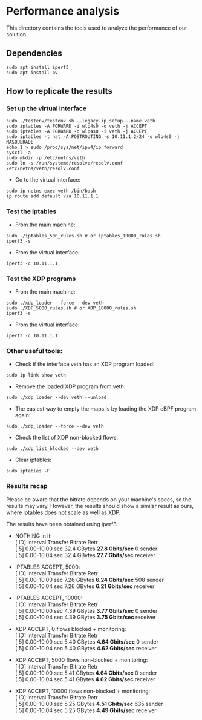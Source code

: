 # Performance analysis

This directory contains the tools used to analyze the performance of our solution.

## Dependencies
```
sudo apt install iperf3
sudo apt install pv
```

## How to replicate the results
### Set up the virtual interface
```
sudo ./testenv/testenv.sh --legacy-ip setup --name veth
sudo iptables -A FORWARD -i wlp4s0 -o veth -j ACCEPT
sudo iptables -A FORWARD -o wlp4s0 -i veth -j ACCEPT
sudo iptables -t nat -A POSTROUTING -s 10.11.1.2/24 -o wlp4s0 -j MASQUERADE
echo 1 > sudo /proc/sys/net/ipv4/ip_forward
sysctl -a
sudo mkdir -p /etc/netns/veth
sudo ln -s /run/systemd/resolve/resolv.conf /etc/netns/veth/resolv.conf
```

* Go to the virtual interface:
```
sudo ip netns exec veth /bin/bash
ip route add default via 10.11.1.1
```

### Test the iptables
* From the main machine:
```
sudo ./iptables_500_rules.sh # or iptables_10000_rules.sh
iperf3 -s
```

* From the virtual interface:
```
iperf3 -c 10.11.1.1
```

### Test the XDP programs
* From the main machine:
```
sudo ./xdp_loader --force --dev veth
sudo ./XDP_5000_rules.sh # or XDP_10000_rules.sh
iperf3 -s
```

* From the virtual interface:
```
iperf3 -c 10.11.1.1
```

### Other useful tools:
* Check if the interface veth has an XDP program loaded:
```
sudo ip link show veth
```

* Remove the loaded XDP program from veth:
```
sudo ./xdp_loader --dev veth --unload
```

* The easiest way to empty the maps is by loading the XDP eBPF program again:
```
sudo ./xdp_loader --force --dev veth
```

* Check the list of XDP non-blocked flows:
```
sudo ./xdp_list_blocked --dev veth
```

* Clear iptables:
```
sudo iptables -F
```

### Results recap
Please be aware that the bitrate depends on your machine's specs, so the results may vary. However, the results should show a similar result as ours, where iptables does not scale as well as XDP.

The results have been obtained using iperf3.

* NOTHING in it: <br />
	[ ID] Interval           Transfer     Bitrate         Retr <br />
	[  5]   0.00-10.00  sec  32.4 GBytes  **27.8 Gbits/sec**    0             sender <br />
	[  5]   0.00-10.04  sec  32.4 GBytes  **27.7 Gbits/sec**                  receiver <br />


* IPTABLES ACCEPT, 5000: <br />
	[ ID] Interval           Transfer     Bitrate         Retr <br />
	[  5]   0.00-10.00  sec  7.26 GBytes  **6.24 Gbits/sec**  508             sender <br />
	[  5]   0.00-10.04  sec  7.26 GBytes  **6.21 Gbits/sec**                  receiver <br />

* IPTABLES ACCEPT, 10000: <br />
	[ ID] Interval           Transfer     Bitrate         Retr <br />
	[  5]   0.00-10.00  sec  4.39 GBytes  **3.77 Gbits/sec**    0             sender <br />
	[  5]   0.00-10.04  sec  4.39 GBytes  **3.75 Gbits/sec**                  receiver <br />


* XDP ACCEPT, 0 flows blocked + monitoring: <br />
	[ ID] Interval           Transfer     Bitrate         Retr <br />
	[  5]   0.00-10.00  sec  5.40 GBytes  **4.64 Gbits/sec**    0             sender <br />
	[  5]   0.00-10.04  sec  5.40 GBytes  **4.62 Gbits/sec**                  receiver <br />

* XDP ACCEPT, 5000 flows non-blocked + monitoring: <br />
	[ ID] Interval           Transfer     Bitrate         Retr <br />
	[  5]   0.00-10.00  sec  5.41 GBytes  **4.64 Gbits/sec**    0             sender <br />
	[  5]   0.00-10.04  sec  5.41 GBytes  **4.62 Gbits/sec**                  receiver <br />

* XDP ACCEPT, 10000 flows non-blocked + monitoring: <br />
	[ ID] Interval           Transfer     Bitrate         Retr <br />
	[  5]   0.00-10.00  sec  5.25 GBytes  **4.51 Gbits/sec**  635             sender <br />
	[  5]   0.00-10.04  sec  5.25 GBytes  **4.49 Gbits/sec**                  receiver <br />



